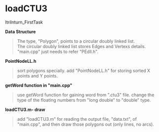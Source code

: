 # loadCTU3
ItriInturn_FirstTask

**Data Structure**
>The type, "Polygon", points to a circular doubly linked list.  
>The circular doubly linked list stores Edges and Vertexs details.
>"main.cpp" just needs to refer "PEdll.h".

**PointNodeLL.h**
>sort polygons specially.
>add "PointNodeLL.h" for storing sorted X points and Y points.

**getWord function in "main.cpp"**
>use getWord function for gaining word from ".ctu3" file.
>change the type of the floating numbers from "long double" to "double" type.

**loadCTU3.m- draw**
>add "loadCTU3.m" for reading the output file, "data.txt", of "main.cpp", 
>and then draw those polygons out (only lines, no arcs).

 




